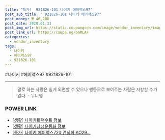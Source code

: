 ```yaml
--- 
title: "특가!  921826-101 나이키 에어맥스97" 
post_sub_title: " 921826-101 나이키 에어맥스97" 
post_money: ₩ 46,200 
post_date: 2020.01.31 
post_img_url: https://static.coupangcdn.com/image/vendor_inventory/images/2018/09/17/14/6/7e261431-61fa-4b4b-892b-29ebec299d90.jpg 
post_link_url: https://coupa.ng/bnMLAF 
categories: 
  - vendor_inventory 
tags: 
  - 나이키 
  - 에어맥스97 
  - 921826-101 
--- 
```

  #나이키 #에어맥스97 #921826-101 
<hr> 

> 말로 하는 사랑은 쉽게 외면할 수 있으나 행동으로 보여주는 사람은 저항할 수가 없다. - 무니햄 


### POWER LINK

* <a href="https://blog.naver.com/santokki14/221769563695" target="_blank"> [생활] 나이키트랙수트 정보 </a>
* <a href="https://blog.naver.com/fasyy4321/221764811608" target="_blank"> [생활] 나이키남성운동화 정보 </a>
* <a href="https://blog.naver.com/sakai111/221787533962" target="_blank">[특가] 나이키 에어맥스720 런닝화 AO29...</a>
